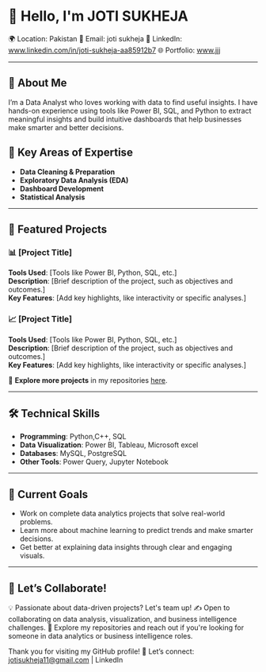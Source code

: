 # 👋 Hello, I'm JOTI SUKHEJA  
🌍 Location: Pakistan 
📧 Email: joti sukheja
💼 LinkedIn: www.linkedin.com/in/joti-sukheja-aa85912b7
🌐 Portfolio: www.jjj  

---

## 🚀 About Me  
I’m a Data Analyst who loves working with data to find useful insights. I have hands-on experience using tools like Power BI, SQL, and Python to extract meaningful insights and build intuitive dashboards that help businesses make smarter and better decisions.

## 🔑 Key Areas of Expertise  
- **Data Cleaning & Preparation**
- **Exploratory Data Analysis (EDA)**
- **Dashboard Development**
- **Statistical Analysis** 

---

## 🌟 Featured Projects  

### 📊 **[Project Title]**  
**Tools Used**: [Tools like Power BI, Python, SQL, etc.]  
**Description**: [Brief description of the project, such as objectives and outcomes.]  
**Key Features**: [Add key highlights, like interactivity or specific analyses.]  

### 📈 **[Project Title]**  
**Tools Used**: [Tools like Power BI, Python, SQL, etc.]  
**Description**: [Brief description of the project, such as objectives and outcomes.]  
**Key Features**: [Add key highlights, like interactivity or specific analyses.]  

📌 **Explore more projects** in my repositories [here](#).  

---

## 🛠️ Technical Skills  
- **Programming**:  Python,C++, SQL
- **Data Visualization**: Power BI, Tableau, Microsoft excel
- **Databases**:  MySQL, PostgreSQL
- **Other Tools**: Power Query, Jupyter Notebook

---

## 🌱 Current Goals  
- Work on complete data analytics projects that solve real-world problems.
- Learn more about machine learning to predict trends and make smarter decisions.
- Get better at explaining data insights through clear and engaging visuals.

---

## 🤝 Let’s Collaborate!  
💡 Passionate about data-driven projects? Let's team up!
✍️ Open to collaborating on data analysis, visualization, and business intelligence challenges.
🔑 Explore my repositories and reach out if you're looking for someone in data analytics or business intelligence roles.


Thank you for visiting my GitHub profile! 
📩 Let’s connect: jotisukheja11@gmail.com | LinkedIn
